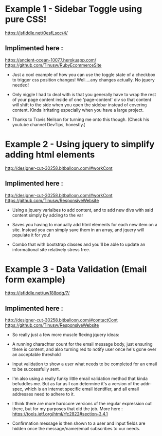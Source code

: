 Example 1 - Sidebar Toggle using pure CSS!  
====================
https://jsfiddle.net/0esfLscc/4/

Implimented here :   
---------------------
https://ancient-ocean-10077.herokuapp.com/  
https://github.com/Tinusw/RubyEcommerceSite  


- Just a cool example of how you can use the toggle state of a checkbox to trigger css position changes! Well....any changes actually. No jquery needed!

- Only niggle I had to deal with is that you generally have to wrap the rest of your page content inside of one 'page-content' div so that content will shift to the side when you open the sidebar instead of covering content. Kinda irritating especially when you have a large project.

- Thanks to Travis Neilson for turning me onto this though. (Check his youtube channel DevTips, honestly.)

Example 2 - Using jquery to simplify adding html elements
====================  
http://designer-cut-30258.bitballoon.com/#workCont    

Implimented here :  
---------------------
http://designer-cut-30258.bitballoon.com/#workCont  
https://github.com/Tinusw/ResponsiveWebsite  

- Using a jquery varialbes to add content, and to add new divs with said content simply by adding to the var

- Saves you having to manually add html elements for each new item on a site. Instead you can simply save them in an array, and jquery will populate it for you!

- Combo that with bootstrap classes and you'll be able to update an informational site relatively stress free.

Example 3 - Data Validation (Email form example)
====================  
https://jsfiddle.net/uw188pdg/7/  

Implimented here :  
--------------------- 
http://designer-cut-30258.bitballoon.com/#contactCont  
https://github.com/Tinusw/ResponsiveWebsite  

- So really just a few more muscle flexing jquery ideas:

- A running charachter count for the email message body, just ensuring there is content, and also turning red to notify user once he's gone over an acceptable threshold

- Input validation to show a user what needs to be completed for an email to be successfully sent.

- I'm also using a really funky little email validation method that kinda befuddles me. But as far as I can determine it's a version of the addr-spec, which is an internet specific email identifier, and all email addresses need to adhere to it.

- I think there are more hardcore versions of the regular expression out there, but for my purposes that did the job. More here :
https://tools.ietf.org/html/rfc2822#section-3.4.1

- Confirmation message is then shown to a user and input fields are hidden once the message/name/email subscribes to our needs.

